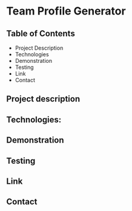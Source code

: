 # Team Profile Generator

## Table of Contents
* Project Description
* Technologies
* Demonstration
* Testing
* Link
* Contact


## Project description

## Technologies:

## Demonstration

## Testing

## Link

## Contact